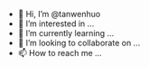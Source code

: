 - 👋 Hi, I’m @tanwenhuo
- 👀 I’m interested in ...
- 🌱 I’m currently learning ...
- 💞️ I’m looking to collaborate on ...
- 📫 How to reach me ...

<!---
tanwenhuo/tanwenhuo is a ✨ special ✨ repository because its `README.md` (this file) appears on your GitHub profile.
You can click the Preview link to take a look at your changes.
--->
